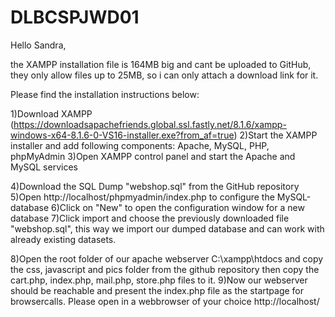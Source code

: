 # DLBCSPJWD01

Hello Sandra, 

the XAMPP installation file is 164MB big and cant be uploaded to GitHub, they only allow files up to 25MB, so i can only attach a download link for it. 

Please find the installation instructions below: 


1)Download XAMPP (https://downloadsapachefriends.global.ssl.fastly.net/8.1.6/xampp-windows-x64-8.1.6-0-VS16-installer.exe?from_af=true)
2)Start the XAMPP installer and add following components: Apache, MySQL, PHP, phpMyAdmin
3)Open XAMPP control panel and start the Apache and MySQL services

4)Download the SQL Dump "webshop.sql" from the GitHub repository 
5)Open http://localhost/phpmyadmin/index.php to configure the MySQL-database
6)Click on "New" to open the configuration window for a new database
7)Click import and choose the previously downloaded file "webshop.sql", this way we import our dumped database and can work with already existing datasets. 

8)Open the root folder of our apache webserver C:\xampp\htdocs and copy the css, javascript and pics folder from the github repository
then copy the cart.php, index.php, mail.php, store.php files to it. 
9)Now our webserver should be reachable and present the index.php file as the startpage for browsercalls. Please open in a webbrowser of your choice http://localhost/



